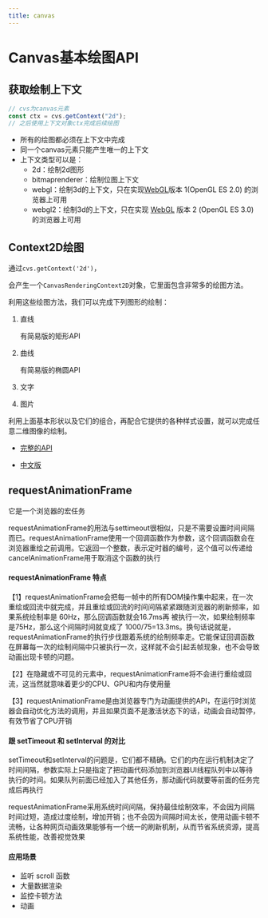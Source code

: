 ```yaml
---
title: canvas
---
```


# Canvas基本绘图API

## 获取绘制上下文

```javascript
// cvs为canvas元素
const ctx = cvs.getContext("2d");
// 之后使用上下文对象ctx完成后续绘图
```

- 所有的绘图都必须在上下文中完成
- 同一个canvas元素只能产生唯一的上下文
- 上下文类型可以是：
    - 2d：绘制2d图形
    - bitmaprenderer：绘制位图上下文
    - webgl：绘制3d的上下文，只在实现[WebGL](https://developer.mozilla.org/zh-CN/docs/Web/API/WebGL_API)版本 1(OpenGL ES 2.0) 的浏览器上可用
    - webgl2：绘制3d的上下文，只在实现 [WebGL](https://developer.mozilla.org/zh-CN/docs/Web/API/WebGL_API) 版本 2 (OpenGL ES 3.0) 的浏览器上可用

## Context2D绘图

通过`cvs.getContext('2d')`，

会产生一个`CanvasRenderingContext2D`对象，它里面包含非常多的绘图方法。

利用这些绘图方法，我们可以完成下列图形的绘制：

1. 直线

   有简易版的矩形API

2. 曲线

   有简易版的椭圆API

3. 文字

4. 图片

利用上面基本形状以及它们的组合，再配合它提供的各种样式设置，就可以完成任意二维图像的绘制。

- [完整的API](https://developer.mozilla.org/en-US/docs/Web/API/CanvasRenderingContext2D#reference)

- [中文版](https://developer.mozilla.org/zh-CN/docs/Web/API/CanvasRenderingContext2D)

## requestAnimationFrame

它是一个浏览器的宏任务

requestAnimationFrame的用法与settimeout很相似，只是不需要设置时间间隔而已。requestAnimationFrame使用一个回调函数作为参数，这个回调函数会在浏览器重绘之前调用。它返回一个整数，表示定时器的编号，这个值可以传递给cancelAnimationFrame用于取消这个函数的执行

#### requestAnimationFrame 特点

【1】requestAnimationFrame会把每一帧中的所有DOM操作集中起来，在一次重绘或回流中就完成，并且重绘或回流的时间间隔紧紧跟随浏览器的刷新频率，如果系统绘制率是 60Hz，那么回调函数就会16.7ms再 被执行一次，如果绘制频率是75Hz，那么这个间隔时间就变成了 1000/75=13.3ms。换句话说就是，requestAnimationFrame的执行步伐跟着系统的绘制频率走。它能保证回调函数在屏幕每一次的绘制间隔中只被执行一次，这样就不会引起丢帧现象，也不会导致动画出现卡顿的问题。

【2】在隐藏或不可见的元素中，requestAnimationFrame将不会进行重绘或回流，这当然就意味着更少的CPU、GPU和内存使用量

【3】requestAnimationFrame是由浏览器专门为动画提供的API，在运行时浏览器会自动优化方法的调用，并且如果页面不是激活状态下的话，动画会自动暂停，有效节省了CPU开销

#### 跟 setTimeout 和 setInterval 的对比

setTimeout和setInterval的问题是，它们都不精确。它们的内在运行机制决定了时间间隔，参数实际上只是指定了把动画代码添加到浏览器UI线程队列中以等待执行的时间。如果队列前面已经加入了其他任务，那动画代码就要等前面的任务完成后再执行

requestAnimationFrame采用系统时间间隔，保持最佳绘制效率，不会因为间隔时间过短，造成过度绘制，增加开销；也不会因为间隔时间太长，使用动画卡顿不流畅，让各种网页动画效果能够有一个统一的刷新机制，从而节省系统资源，提高系统性能，改善视觉效果

#### 应用场景

- 监听 scroll 函数
- 大量数据渲染
- 监控卡顿方法
- 动画

<script setup>
import TheCanvas1 from './components/TheCanvas1.vue';
import TheCanvas2 from './components/TheCanvas2.vue'
</script>

<TheCanvas1 />
<TheCanvas2 />
